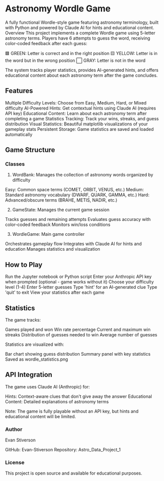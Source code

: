 # Astronomy Wordle Game
A fully functional Wordle-style game featuring astronomy terminology, built with Python and powered by Claude AI for hints and educational content.
Overview
This project implements a complete Wordle game using 5-letter astronomy terms. Players have 6 attempts to guess the word, receiving color-coded feedback after each guess:

🟩 GREEN: Letter is correct and in the right position
🟨 YELLOW: Letter is in the word but in the wrong position
⬜ GRAY: Letter is not in the word

The system tracks player statistics, provides AI-generated hints, and offers educational content about each astronomy term after the game concludes.
## Features

Multiple Difficulty Levels: Choose from Easy, Medium, Hard, or Mixed difficulty
AI-Powered Hints: Get contextual hints using Claude AI (requires API key)
Educational Content: Learn about each astronomy term after completing a game
Statistics Tracking: Track your wins, streaks, and guess distribution
Visual Statistics: Beautiful matplotlib visualizations of your gameplay stats
Persistent Storage: Game statistics are saved and loaded automatically


## Game Structure
### Classes

1. WordBank: Manages the collection of astronomy words organized by difficulty

Easy: Common space terms (COMET, ORBIT, VENUS, etc.)
Medium: Standard astronomy vocabulary (DWARF, QUARK, GAMMA, etc.)
Hard: Advanced/obscure terms (BRAHE, METIS, NADIR, etc.)


2. GameState: Manages the current game session

Tracks guesses and remaining attempts
Evaluates guess accuracy with color-coded feedback
Monitors win/loss conditions


3. WordleGame: Main game controller

Orchestrates gameplay flow
Integrates with Claude AI for hints and education
Manages statistics and visualization



## How to Play

Run the Jupyter notebook or Python script
Enter your Anthropic API key when prompted (optional - game works without it)
Choose your difficulty level (1-4)
Enter 5-letter guesses
Type 'hint' for an AI-generated clue
Type 'quit' to exit
View your statistics after each game

## Statistics
The game tracks:

Games played and won
Win rate percentage
Current and maximum win streaks
Distribution of guesses needed to win
Average number of guesses

Statistics are visualized with:

Bar chart showing guess distribution
Summary panel with key statistics
Saved as wordle_statistics.png

## API Integration
The game uses Claude AI (Anthropic) for:

Hints: Context-aware clues that don't give away the answer
Educational Content: Detailed explanations of astronomy terms

Note: The game is fully playable without an API key, but hints and educational content will be limited.



### Author
Evan Stiverson

GitHub: Evan-Stiverson
Repository: Astro_Data_Project_1

### License
This project is open source and available for educational purposes.
